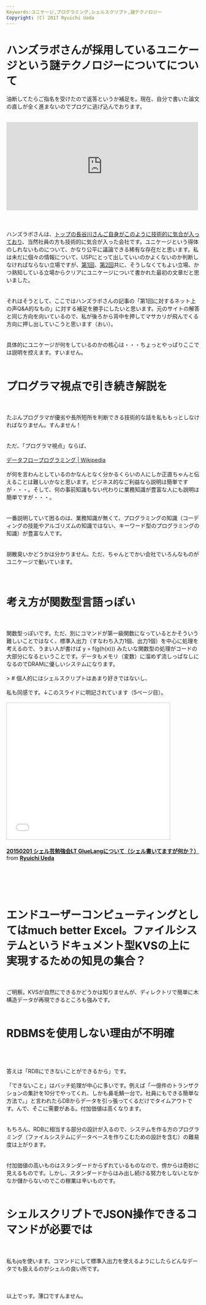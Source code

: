 ```yaml
---
Keywords:ユニケージ,プログラミング,シェルスクリプト,謎テクノロジー
Copyright: (C) 2017 Ryuichi Ueda
---
```

# ハンズラボさんが採用しているユニケージという謎テクノロジーについてについて
油断してたらご指名を受けたので返答というか補足を。現在、自分で書いた論文の直しが全く進まないのでブログに逃げ込んでおります。<br />
<br />
<iframe marginwidth="0" marginheight="0" src="http://b.hatena.ne.jp/entry.parts?url=https%3A%2F%2Fwww.hands-lab.com%2Ftech%2Fentry%2F149.html" scrolling="no" frameborder="0" height="230" width="500"><div class="hatena-bookmark-detail-info"><a href="https://www.hands-lab.com/tech/entry/149.html">ハンズラボが採用しているユニケージという謎テクノロジーについて 第2回 | HANDSLAB エンジニアブログ</a><a href="http://b.hatena.ne.jp/entry/s/www.hands-lab.com/tech/entry/149.html">はてなブックマーク - ハンズラボが採用しているユニケージという謎テクノロジーについて 第2回 | HANDSLAB エンジニアブログ</a></div></iframe><br />
<br />
<!--more--><br />
<br />
ハンズラボさんは、<a href="http://sakuramaru55.blogspot.jp/2011/07/blog-post_15.html" target="_blank">トップの長谷川さんご自身がこのように技術的に気合が入っており</a>、当然社員の方も技術的に気合が入った会社です。ユニケージという得体のしれないものについて、かなり公平に議論できる稀有な存在だと思います。私は未だに個々の情報について、USPにとって出していいのかよくないのか判断しなければならない立場ですが、<a href="https://www.hands-lab.com/tech/entry/62.html">第1回</a>、<a href="https://www.hands-lab.com/tech/entry/149.html">第2回</a>共に、そうしなくてもよい立場、かつ熟知している立場からクリアにユニケージについて書かれた最初の文章だと思いました。<br />
<br />
<br />
それはそうとして、ここではハンズラボさんの記事の「第1回に対するネット上の声Q&amp;A的なもの」に対する補足を勝手にしたいと思います。元のサイトの解答と同じ方向を向いているので、私が後ろから背中を押してマサカリが飛んでくる方向に押し出していこうと思います（おい）。<br />
<br />
<br />
具体的にユニケージが何をしているのかの核心は・・・ちょっとやっぱりここでは説明を控えます。すいません。<br />
<br />
<h1>プログラマ視点で引き続き解説を</h1><br />
<br />
たぶんプログラマが優劣や長所短所を判断できる技術的な話を私ももっとしなければなりません。すんません！<br />
<br />
<br />
ただ、「プログラマ視点」ならば、<br />
<br />
<a href="http://ja.wikipedia.org/wiki/%E3%83%87%E3%83%BC%E3%82%BF%E3%83%95%E3%83%AD%E3%83%BC%E3%83%97%E3%83%AD%E3%82%B0%E3%83%A9%E3%83%9F%E3%83%B3%E3%82%B0">データフロープログラミング | Wikipedia</a><br />
<br />
が何を言わんとしているのかなんとなく分かるくらいの人にしか正直ちゃんと伝えることは難しいかなと思います。ビジネス的なご利益なら説明は簡単ですが・・・。そして、何の事前知識もない代わりに業務知識が豊富な人にも説明は簡単ですが・・・。<br />
<br />
<br />
一番説明していて困るのは、業務知識が無くて、プログラミングの知識（コーディングの技能やアルゴリズムの知識ではない、キーワード型のプログラミングの知識）が豊富な人です。<br />
<br />
<br />
胡散臭いかどうかは分かりません。ただ、ちゃんとでかい会社でいろんなものがユニケージで動いています。<br />
<br />
<br />
<h1>考え方が関数型言語っぽい</h1><p><br />
<br />
関数型っぽいです。ただ、別にコマンドが第一級関数になっているとかそういう難しいことではなく、標準入出力（すなわち入力1個、出力1個）を中心に処理を考えるので、うまい人が書けば y = f(g(h(x))) みたいな関数型の処理がコードの大部分になるということです。データもメモリ（変数）に溜めず流しっぱなしになるのでDRAMに優しいシステムになります。<br />
<br />
> # 個人的にはシェルスクリプトはあまり好きではないし、<br />
<br />
私も同感です。↓このスライドに明記されています（5ページ目）。<br />
<br />
<iframe src="//www.slideshare.net/slideshow/embed_code/44124260" width="425" height="355" frameborder="0" marginwidth="0" marginheight="0" scrolling="no" style="border:1px solid #CCC; border-width:1px; margin-bottom:5px; max-width: 100%;" allowfullscreen=""> </iframe></p><div style="margin-bottom:5px"> <strong> <a href="//www.slideshare.net/ryuichiueda/20150201-gluelang-lt" title="20150201 シェル芸勉強会LT GlueLangについて（シェル書いてますが何か？）" target="_blank">20150201 シェル芸勉強会LT GlueLangについて（シェル書いてますが何か？）</a> </strong> from <strong><a href="//www.slideshare.net/ryuichiueda" target="_blank">Ryuichi Ueda</a></strong> </div><div style="margin-bottom:5px"><br></div><br />
<br />
<br />
<h1>エンドユーザーコンピューティングとしてはmuch better Excel。ファイルシステムというドキュメント型KVSの上に実現するための知見の集合？</h1><br />
<br />
ご明察。KVSが自然にできるかどうかは知りませんが、ディレクトリで簡単に木構造データが再現できるところも強みです。<br />
<br />
<h1>RDBMSを使用しない理由が不明確</h1><br />
<br />
<br />
答えは「RDBにできないことができるから」です。<br />
<br />
「できないこと」はバッチ処理が中心に多いです。例えば「一億件のトランザクションの集計を10分でやってくれ、しかも鼻毛鯖一台で。社員にもできる簡単な方法で。」と言われたらDBからデータを引っ張ってくるだけでタイムアウトです。んで、そこに需要がある。付加価値は高くなります。<br />
<br />
<br />
もちろん、RDBに相当する部分の設計が入るので、システムを作る方のプログラミング（ファイルシステムにデータベースを作りこむための設計を含む）の難易度は上がります。<br />
<br />
<br />
付加価値の高いものはスタンダードからずれているものなので、傍からは奇妙に見えるものです。しかし、スタンダードからはみ出し続ける努力をしないとなかなか儲からないのでこの稼業は辛いものです。<br />
<br />
<h1>シェルスクリプトでJSON操作できるコマンドが必要では</h1><br />
<br />
私もjqを使います。コマンドにして標準入出力を使えるようにしたらどんなデータでも扱えるのがシェルの良い所です。<br />
<br />
<br />
<br />
以上でっす。薄口ですんません。

